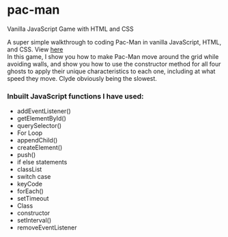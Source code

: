 # pac-man
Vanilla JavaScript Game with HTML and CSS

A super simple walkthrough to coding Pac-Man in vanilla JavaScript, HTML, and CSS. View [here](https://pac-man-master.vercel.app/)
<br>
In this game, I show you how to make Pac-Man move around the grid while avoiding walls, and show you how to use the constructor method for all four ghosts to apply their unique characteristics to each one, including at what speed they move. Clyde obviously being the slowest.

### Inbuilt JavaScript functions I have used: 
* addEventListener()
* getElementById()
* querySelector()
* For Loop
* appendChild()
* createElement()
* push()
* if else statements
* classList
* switch case
* keyCode
* forEach()
* setTimeout
* Class
* constructor
* setInterval()
* removeEventListener

